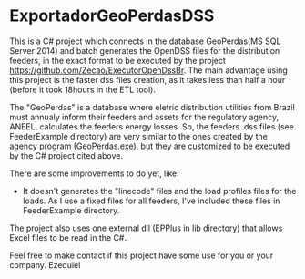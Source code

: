 # ExportadorGeoPerdasDSS
This is a C# project which connects in the database GeoPerdas(MS SQL Server 2014) and batch generates the OpenDSS files for the distribution feeders, in the exact format to be executed by the project https://github.com/Zecao/ExecutorOpenDssBr. The main advantage using this project is the faster dss files creation, as it takes less than half a hour (before it took 18hours in the ETL tool).

The "GeoPerdas" is a database where eletric distribution utilities from Brazil must annualy inform their feeders and assets for the regulatory agency, ANEEL, calculates the feeders energy losses. So, the feeders .dss files (see FeederExample directory) are very similar to the ones created by the  agency program (GeoPerdas.exe), but they are customized to be executed by the C# project cited above.

There are some improvements to do yet, like:
- It doesn't generates the "linecode" files and the load profiles files for the loads. As I use a fixed files for all feeders,  I've included these files in FeederExample directory.

The project also uses one external dll (EPPlus in lib directory) that allows Excel files to be read in the C#. 

Feel free to make contact if this project have some use for you or your company.
Ezequiel

